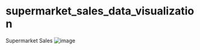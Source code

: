 # supermarket_sales_data_visualization
Supermarket Sales
![image](https://user-images.githubusercontent.com/99766998/156498132-61fd95a9-15d8-45cf-8dfc-48ba53e9d0a5.png)
